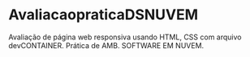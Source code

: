 # AvaliacaopraticaDSNUVEM
Avaliação de página web responsiva usando HTML, CSS com arquivo devCONTAINER. Prática de AMB. SOFTWARE EM NUVEM.
